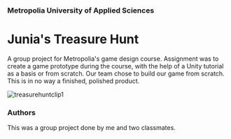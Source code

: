 ### Metropolia University of Applied Sciences
# Junia's Treasure Hunt

A group project for Metropolia's game design course. Assignment was to create a game prototype during the course, with the help of a Unity tutorial as a basis or from scratch. Our team chose to build our game from scratch. This is in no way a finished, polished product.

![treasurehuntclip1](https://user-images.githubusercontent.com/47727027/94627400-13914600-02c6-11eb-908d-9cb523766bce.gif)

### Authors
This was a group project done by me and two classmates.
